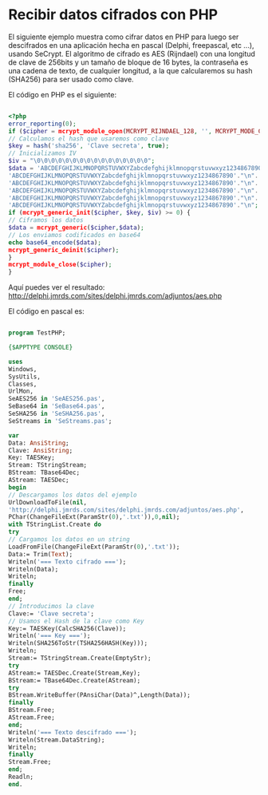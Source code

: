 # Recibir datos cifrados con PHP #
El siguiente ejemplo muestra como cifrar datos en PHP para luego ser descifrados en una aplicación hecha en pascal (Delphi, freepascal, etc ...), usando SeCrypt. El algoritmo de cifrado es AES  (Rijndael) con una longitud de clave de 256bits y un tamaño de bloque de 16 bytes, la contraseña es una cadena de texto, de cualquier longitud, a la que calcularemos su hash (SHA256) para ser usado como clave.

El código en PHP es el siguiente:
```php

<?php
error_reporting(0);
if ($cipher = mcrypt_module_open(MCRYPT_RIJNDAEL_128, '', MCRYPT_MODE_CBC, '')) {
// Calculamos el hash que usaremos como clave
$key = hash('sha256', 'Clave secreta', true);
// Inicializamos IV
$iv = "\0\0\0\0\0\0\0\0\0\0\0\0\0\0\0\0";
$data = 'ABCDEFGHIJKLMNOPQRSTUVWXYZabcdefghijklmnopqrstuvwxyz1234867890'."\n".
'ABCDEFGHIJKLMNOPQRSTUVWXYZabcdefghijklmnopqrstuvwxyz1234867890'."\n".
'ABCDEFGHIJKLMNOPQRSTUVWXYZabcdefghijklmnopqrstuvwxyz1234867890'."\n".
'ABCDEFGHIJKLMNOPQRSTUVWXYZabcdefghijklmnopqrstuvwxyz1234867890'."\n".
'ABCDEFGHIJKLMNOPQRSTUVWXYZabcdefghijklmnopqrstuvwxyz1234867890'."\n".
'ABCDEFGHIJKLMNOPQRSTUVWXYZabcdefghijklmnopqrstuvwxyz1234867890'."\n";
if (mcrypt_generic_init($cipher, $key, $iv) >= 0) {
// Ciframos los datos
$data = mcrypt_generic($cipher,$data);
// Los enviamos codificados en base64
echo base64_encode($data);
mcrypt_generic_deinit($cipher);
}
mcrypt_module_close($cipher);
}
```

Aquí puedes ver el resultado: http://delphi.jmrds.com/sites/delphi.jmrds.com/adjuntos/aes.php

El código en pascal es:
```pascal

program TestPHP;

{$APPTYPE CONSOLE}

uses
Windows,
SysUtils,
Classes,
UrlMon,
SeAES256 in 'SeAES256.pas',
SeBase64 in 'SeBase64.pas',
SeSHA256 in 'SeSHA256.pas',
SeStreams in 'SeStreams.pas';

var
Data: AnsiString;
Clave: AnsiString;
Key: TAESKey;
Stream: TStringStream;
BStream: TBase64Dec;
AStream: TAESDec;
begin
// Descargamos los datos del ejemplo
UrlDownloadToFile(nil,
'http://delphi.jmrds.com/sites/delphi.jmrds.com/adjuntos/aes.php',
PChar(ChangeFileExt(ParamStr(0),'.txt')),0,nil);
with TStringList.Create do
try
// Cargamos los datos en un string
LoadFromFile(ChangeFileExt(ParamStr(0),'.txt'));
Data:= Trim(Text);
Writeln('=== Texto cifrado ===');
Writeln(Data);
Writeln;
finally
Free;
end;
// Introducimos la clave
Clave:= 'Clave secreta';
// Usamos el Hash de la clave como Key
Key:= TAESKey(CalcSHA256(Clave));
Writeln('=== Key ===');
Writeln(SHA256ToStr(TSHA256HASH(Key)));
Writeln;
Stream:= TStringStream.Create(EmptyStr);
try
AStream:= TAESDec.Create(Stream,Key);
BStream:= TBase64Dec.Create(AStream);
try
BStream.WriteBuffer(PAnsiChar(Data)^,Length(Data));
finally
BStream.Free;
AStream.Free;
end;
Writeln('=== Texto descifrado ===');
Writeln(Stream.DataString);
Writeln;
finally
Stream.Free;
end;
Readln;
end.
```